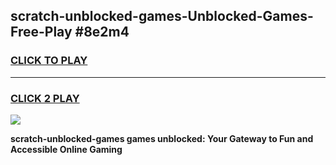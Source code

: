 
## scratch-unblocked-games-Unblocked-Games-Free-Play #8e2m4
<h3>
<a href="https://us.freeplayer.one?title=scratch-unblocked-games&ref=9M">CLICK TO PLAY</a></h3>
<hr>

<h3>
<a href="https://us.freeplayer.one?title=scratch-unblocked-games&ref=9M">CLICK 2 PLAY</a>
  
</h3>

<a href="https://us.freeplayer.one?title=scratch-unblocked-games&ref=9M"><img src="https://clearcache.store/games.png"></a>


**scratch-unblocked-games games unblocked: Your Gateway to Fun and Accessible Online Gaming**
